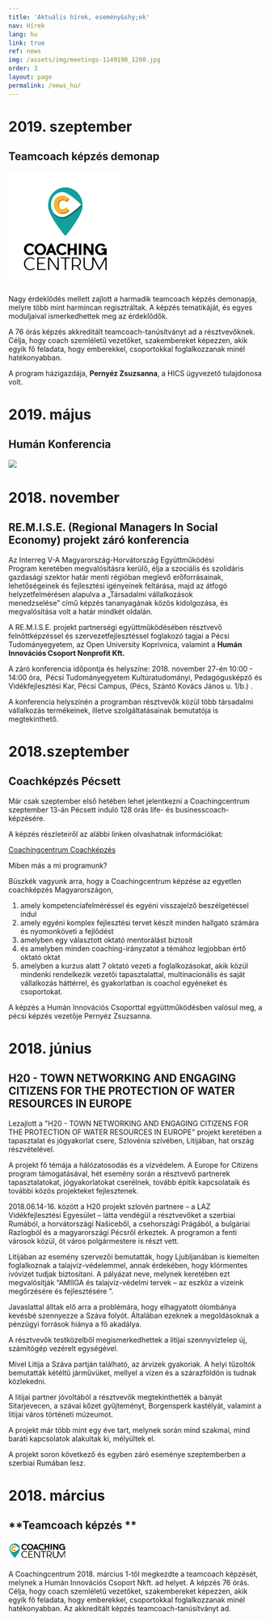 ```yaml
---
title: 'Aktuális hírek, esemény&shy;ek'
nav: Hírek
lang: hu
link: true
ref: news
img: /assets/img/meetings-1149198_1280.jpg
order: 3
layout: page
permalink: /news_hu/
---
```

# 2019. szeptember 

## Teamcoach képzés demonap 

![](/assets/img/coaching-centrum-logo.png)

Nagy érdeklődés mellett zajlott a harmadik teamcoach képzés demonapja, melyre több mint harmincan regisztráltak. A képzés tematikáját, és egyes moduljaival ismerkedhettek meg az érdeklődők. 

A 76 órás képzés akkreditált teamcoach-tanúsítványt ad a résztvevőknek.  Célja, hogy coach szemléletű vezetőket, szakembereket képezzen, akik egyik fő feladata, hogy emberekkel, csoportokkal foglalkozzanak minél hatékonyabban.  

A program házigazdája, **Pernyéz Zsuzsanna**, a HICS ügyvezető tulajdonosa volt.  

# 2019. május 

## Humán Konferencia 

![](/assets/img/humán-klub.png)

# 2018. november

## RE.M.I.S.E. (Regional Managers In Social Economy) projekt záró konferencia

Az Interreg V-A Magyarország-Horvátország Együttműködési Program keretében megvalósításra kerülő, élja a szociális és szolidáris gazdasági szektor határ menti régióban meglevő erőforrásainak, lehetőségeinek és fejlesztési igényeinek feltárása, majd az átfogó helyzetfelmérésen alapulva a „Társadalmi vállalkozások menedzselése” című képzés tananyagának közös kidolgozása, és megvalósítása volt a határ mindkét oldalán.

A RE.M.I.S.E. projekt partnerségi együttműködésében résztvevő felnőttképzéssel és szervezetfejlesztéssel foglakozó tagjai a Pécsi Tudományegyetem, az Open University Koprivnica, valamint a **Humán Innovációs Csoport Nonprofit Kft.**

A záró konferencia időpontja és helyszíne: 2018. november 27-én 10:00 - 14:00 óra,  Pécsi Tudományegyetem Kultúratudományi, Pedagógusképző és
Vidékfejlesztési Kar, Pécsi Campus, (Pécs, Szántó Kovács János u. 1/b.) .

A konferencia helyszínén a programban résztvevők közül több társadalmi
vállalkozás termékeinek, illetve szolgáltatásainak bemutatója is megtekinthető.

# 2018.szeptember 

## **Coachképzés Pécsett**

Már csak szeptember első hetében lehet jelentkezni a Coachingcentrum szeptember 13-án Pécsett induló 128 órás life- és businesscoach-képzésére.

A képzés részleteiről az alábbi linken olvashatnak információkat:

[Coachingcentrum Coachképzés](https://www.coachingcentrum.hu/kepzesek/coachkepzes-pecs/)

Miben más a mi programunk?

Büszkék vagyunk arra, hogy a Coachingcentrum képzése az egyetlen coachképzés Magyarországon,

1. amely kompetenciafelméréssel és egyéni visszajelző beszélgetéssel indul
2. amely egyéni komplex fejlesztési tervet készít minden hallgató számára és nyomonköveti a fejlődést
3. amelyben egy választott oktató mentorálást biztosít
4. és amelyben minden coaching-irányzatot a témához legjobban értő oktató oktat
5. amelyben a kurzus alatt 7 oktató vezeti a foglalkozásokat, akik közül mindenki rendelkezik vezetői tapasztalattal, multinacionális és saját vállalkozás háttérrel, és gyakorlatban is coachol egyéneket és csoportokat.

A képzés a Humán Innovációs Csoporttal együttműködésben valósul meg, a pécsi képzés vezetője Pernyéz Zsuzsanna.

# **2018. június**

## **H20 - TOWN NETWORKING AND ENGAGING CITIZENS FOR THE PROTECTION OF WATER RESOURCES IN EUROPE**

Lezajlott a "H20 - TOWN NETWORKING AND ENGAGING CITIZENS FOR THE PROTECTION OF WATER RESOURCES IN EUROPE" projekt keretében a tapasztalat és jógyakorlat csere, Szlovénia szívében, Litijában, hat ország részvételével.  

A projekt fő témája a hálózatosodás és a vízvédelem. A Europe for Citizens program támogatásával, hét esemény során a résztvevő partnerek tapasztalatokat, jógyakorlatokat cserélnek, tovább építik kapcsolataik és további közös projekteket fejlesztenek.

2018.06.14-16. között a H20 projekt szlovén partnere – a LAZ Vidékfejlesztési Egyesület – látta vendégül a résztvevőket a szerbiai Rumából, a horvátországi Našiceből, a csehországi Prágából, a bulgáriai Razlogból és a magyarországi Pécsről érkeztek. A programon a fenti városok közül, öt város polgármestere is részt vett.

Litijában az esemény szervezői bemutatták, hogy Ljubljanában is kiemelten foglalkoznak a talajvíz-védelemmel, annak érdekében, hogy klórmentes ivóvizet tudjak biztosítani. A pályázat neve, melynek keretében ezt megvalósítják “AMIIGA és talajvíz-védelmi tervek – az eszköz a vizeink megőrzésére és fejlesztésére ”.

Javaslattal álltak elő arra a problémára, hogy elhagyatott ólombánya kevésbé szennyezze a Száva folyót. Általában ezeknek a megoldásoknak a pénzügyi források hiánya a fő akadálya.

A résztvevők testközelből megismerkedhettek a litijai szennyvíztelep új, számítógép vezérelt egységével.

Mivel Litija a Száva partján található, az árvizek gyakoriak. A helyi tűzoltók bemutatták kétéltű járművüket, mellyel a vízen és a szárazföldön is tudnak közlekedni.

A litijai partner jóvoltából a résztvevők megtekinthették a bányát Sitarjevecen, a szávai kőzet gyűjteményt, Borgensperk kastélyát, valamint a litijai város történeti múzeumot.

A projekt már több mint egy éve tart, melynek során mind szakmai, mind baráti kapcsolatok alakultak ki, mélyültek el.

A projekt soron következő és egyben záró eseménye szeptemberben a szerbiai Rumában lesz.

# 2018. március

## **Teamcoach képzés **

![Coaching centrum logo](/assets/img/logo_cc.png)

A Coachingcentrum 2018. március 1-től megkezdte a teamcoach képzését, melynek a Humán Innovációs Csoport Nkft. ad helyet. A képzés 76 órás. Célja, hogy coach szemléletű vezetőket, szakembereket képezzen, akik egyik fő feladata, hogy emberekkel, csoportokkal foglalkozzanak minél hatékonyabban.   Az akkreditált képzés teamcoach-tanúsítványt ad.

##
